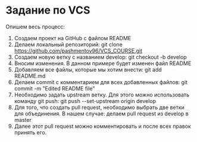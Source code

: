 # Задание по VCS
Опишем весь процесс: 
1. Создаем проект на GitHub с файлом README
2. Делаем локальный репозиторий: git clone https://github.com/pashmentov96/VCS_COURSE.git
3. Создаем новую ветку с названием develop: git checkout -b develop
4. Вносим изменения. В данном примере будет изменен файл README
5. Добавляем все файлы, которые мы хотим внести: git add README.md
6. Делаем commit с комментарием для всех добавленных файлов: git commit -m "Edited README file"
7. Необходимо задать upstream ветку. Для этого можно использовать команду git push: git push --set-upstream origin develop
8. Для того, что создать pull request, необходимо выбрать две ветки для объединения. В нашем случае: делаем pull request из develop в master
9. Далее этот pull request можно комментировать и после всех правок принять его. 